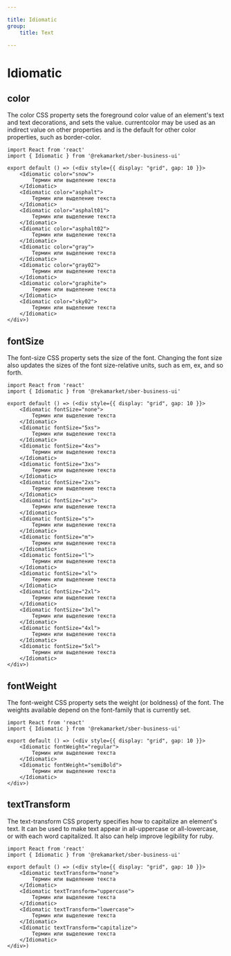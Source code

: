 ```yaml
---

title: Idiomatic
group:
	title: Text

---
```


# Idiomatic

## color
The color CSS property sets the foreground color value of an element's text and text decorations, and sets the <currentcolor> value. currentcolor may be used as an indirect value on other properties and is the default for other color properties, such as border-color.

```tsx
import React from 'react'
import { Idiomatic } from '@rekamarket/sber-business-ui'

export default () => (<div style={{ display: "grid", gap: 10 }}>
	<Idiomatic color="snow">
		Термин или выделение текста
	</Idiomatic>
	<Idiomatic color="asphalt">
		Термин или выделение текста
	</Idiomatic>
	<Idiomatic color="asphalt01">
		Термин или выделение текста
	</Idiomatic>
	<Idiomatic color="asphalt02">
		Термин или выделение текста
	</Idiomatic>
	<Idiomatic color="gray">
		Термин или выделение текста
	</Idiomatic>
	<Idiomatic color="gray02">
		Термин или выделение текста
	</Idiomatic>
	<Idiomatic color="graphite">
		Термин или выделение текста
	</Idiomatic>
	<Idiomatic color="sky02">
		Термин или выделение текста
	</Idiomatic>
</div>)
```

## fontSize
The font-size CSS property sets the size of the font. Changing the font size also updates the sizes of the font size-relative <length> units, such as em, ex, and so forth.

```tsx
import React from 'react'
import { Idiomatic } from '@rekamarket/sber-business-ui'

export default () => (<div style={{ display: "grid", gap: 10 }}>
	<Idiomatic fontSize="none">
		Термин или выделение текста
	</Idiomatic>
	<Idiomatic fontSize="5xs">
		Термин или выделение текста
	</Idiomatic>
	<Idiomatic fontSize="4xs">
		Термин или выделение текста
	</Idiomatic>
	<Idiomatic fontSize="3xs">
		Термин или выделение текста
	</Idiomatic>
	<Idiomatic fontSize="2xs">
		Термин или выделение текста
	</Idiomatic>
	<Idiomatic fontSize="xs">
		Термин или выделение текста
	</Idiomatic>
	<Idiomatic fontSize="s">
		Термин или выделение текста
	</Idiomatic>
	<Idiomatic fontSize="m">
		Термин или выделение текста
	</Idiomatic>
	<Idiomatic fontSize="l">
		Термин или выделение текста
	</Idiomatic>
	<Idiomatic fontSize="xl">
		Термин или выделение текста
	</Idiomatic>
	<Idiomatic fontSize="2xl">
		Термин или выделение текста
	</Idiomatic>
	<Idiomatic fontSize="3xl">
		Термин или выделение текста
	</Idiomatic>
	<Idiomatic fontSize="4xl">
		Термин или выделение текста
	</Idiomatic>
	<Idiomatic fontSize="5xl">
		Термин или выделение текста
	</Idiomatic>
</div>)
```

## fontWeight
The font-weight CSS property sets the weight (or boldness) of the font. The weights available depend on the font-family that is currently set.

```tsx
import React from 'react'
import { Idiomatic } from '@rekamarket/sber-business-ui'

export default () => (<div style={{ display: "grid", gap: 10 }}>
	<Idiomatic fontWeight="regular">
		Термин или выделение текста
	</Idiomatic>
	<Idiomatic fontWeight="semiBold">
		Термин или выделение текста
	</Idiomatic>
</div>)
```

## textTransform
The text-transform CSS property specifies how to capitalize an element's text. It can be used to make text appear in all-uppercase or all-lowercase, or with each word capitalized. It also can help improve legibility for ruby.

```tsx
import React from 'react'
import { Idiomatic } from '@rekamarket/sber-business-ui'

export default () => (<div style={{ display: "grid", gap: 10 }}>
	<Idiomatic textTransform="none">
		Термин или выделение текста
	</Idiomatic>
	<Idiomatic textTransform="uppercase">
		Термин или выделение текста
	</Idiomatic>
	<Idiomatic textTransform="lowercase">
		Термин или выделение текста
	</Idiomatic>
	<Idiomatic textTransform="capitalize">
		Термин или выделение текста
	</Idiomatic>
</div>)
```
